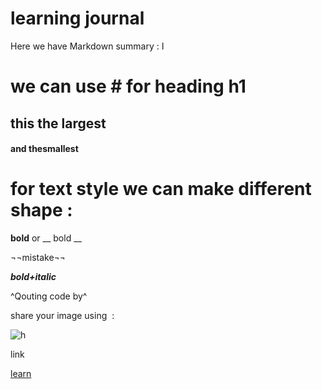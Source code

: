 # learning journal

Here we have Markdown summary :
ا 
# we can use # for heading h1
## this the largest 
#### and thesmallest 

# for text style we can make different shape :

**bold**
or
__ bold __

¬¬mistake¬¬

***bold+italic***

^Qouting code by^ 

share your image using ![]() :

![h](https://www.bigstockphoto.com/images/homepage/module-6.jpg)

 link 
 
 [learn](https://help.github.com/en/github/writing-on-github/basic-writing-and-formatting-syntax)

